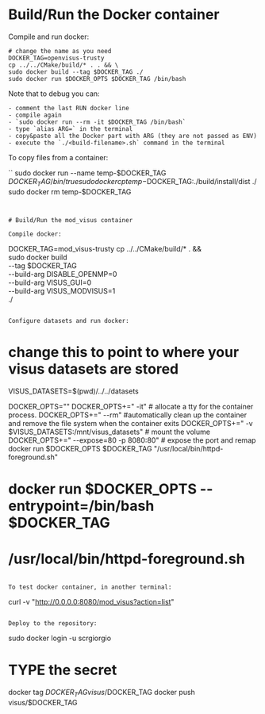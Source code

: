 # Build/Run the Docker container

Compile and run docker:

```
# change the name as you need
DOCKER_TAG=openvisus-trusty
cp ../../CMake/build/* . . && \
sudo docker build --tag $DOCKER_TAG ./
sudo docker run $DOCKER_OPTS $DOCKER_TAG /bin/bash
```

Note that to debug you can:

	- comment the last RUN docker line
	- compile again
	- `sudo docker run --rm -it $DOCKER_TAG /bin/bash`
	- type `alias ARG=` in the terminal
	- copy&paste all the Docker part with ARG (they are not passed as ENV)
	- execute the `./<build-filename>.sh` command in the terminal

To copy files from a container:

``
sudo docker run --name temp-$DOCKER_TAG $DOCKER_TAG /bin/true
sudo docker cp         temp-$DOCKER_TAG:./build/install/dist ./
sudo docker rm         temp-$DOCKER_TAG
```


# Build/Run the mod_visus container

Compile docker:

```
DOCKER_TAG=mod_visus-trusty
cp ../../CMake/build/* . && \
  sudo docker build  \
    --tag $DOCKER_TAG  \
    --build-arg DISABLE_OPENMP=0 \
    --build-arg VISUS_GUI=0 \
    --build-arg VISUS_MODVISUS=1 \
    ./
```

Configure datasets and run docker:

```
# change this to point to where your visus datasets are stored
VISUS_DATASETS=$(pwd)/../../datasets

DOCKER_OPTS=""
DOCKER_OPTS+=" -it"  # allocate a tty for the container process.
DOCKER_OPTS+=" --rm" #automatically clean up the container and remove the file system when the container exits
DOCKER_OPTS+=" -v $VISUS_DATASETS:/mnt/visus_datasets" # mount the volume
DOCKER_OPTS+=" --expose=80 -p 8080:80" # expose the port and remap
docker run $DOCKER_OPTS $DOCKER_TAG "/usr/local/bin/httpd-foreground.sh"

# docker run $DOCKER_OPTS --entrypoint=/bin/bash $DOCKER_TAG
# /usr/local/bin/httpd-foreground.sh
```

To test docker container, in another terminal:

```
curl -v "http://0.0.0.0:8080/mod_visus?action=list"
```

Deploy to the repository:

```
sudo docker login -u scrgiorgio
# TYPE the secret <password>

docker tag $DOCKER_TAG visus/$DOCKER_TAG
docker push visus/$DOCKER_TAG
```
